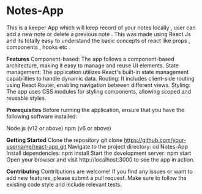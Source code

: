 # Notes-App
This is a keeper App which will keep record of your notes locally , user can add a new note or delete a previous note . This was made using React Js and its totally easy to understand the basic concepts of react like props , components , hooks etc .

****Features****
Component-based: The app follows a component-based architecture, making it easy to manage and reuse UI elements.
State management: The application utilizes React's built-in state management capabilities to handle dynamic data.
Routing: It includes client-side routing using React Router, enabling navigation between different views.
Styling: The app uses CSS modules for styling components, allowing scoped and reusable styles.

****Prerequisites****
Before running the application, ensure that you have the following software installed:

Node.js (v12 or above)
npm (v6 or above)


****Getting Started****
Clone the repository
git clone https://github.com/your-username/react-app.git
Navigate to the project directory:
cd Notes-App
Install dependencies:
npm install
Start the development server:
npm start
Open your browser and visit http://localhost:3000 to see the app in action.

****Contributing****
Contributions are welcome! If you find any issues or want to add new features, please submit a pull request.
Make sure to follow the existing code style and include relevant tests.
